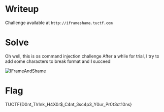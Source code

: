 # Writeup

Challenge available at `http://iframeshame.tuctf.com`

# Solve
Oh well, this is os command injection challenge
After a while for trial, I try to add some characters to break format and I succeed

![IFrameAndShame](https://github.com/quanght55/CTFWriteups/blob/master/TUCTF/IFrameAndShame/images/image.png) 

# Flag
TUCTF{D0nt_Th1nk_H4X0r$_C4nt_3sc4p3_Y0ur_Pr0t3ct10ns}
